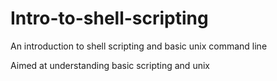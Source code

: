 # Intro-to-shell-scripting
An introduction to shell scripting and basic unix command line 

Aimed at understanding basic scripting and unix
